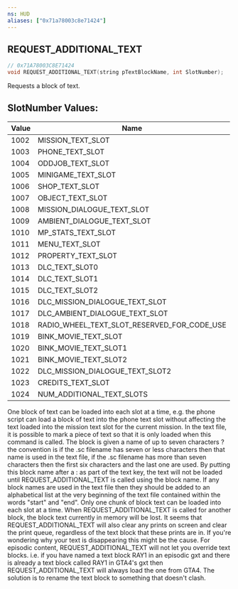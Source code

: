 ```yaml
---
ns: HUD
aliases: ["0x71a78003c8e71424"]
---
```

## REQUEST_ADDITIONAL_TEXT

```c
// 0x71A78003C8E71424
void REQUEST_ADDITIONAL_TEXT(string pTextBlockName, int SlotNumber);
```

Requests a block of text.

## SlotNumber Values:
| Value | Name |
| --- | --- |
| 1002 | MISSION_TEXT_SLOT |
| 1003 | PHONE_TEXT_SLOT |
| 1004 | ODDJOB_TEXT_SLOT |
| 1005 | MINIGAME_TEXT_SLOT |
| 1006 | SHOP_TEXT_SLOT |
| 1007 | OBJECT_TEXT_SLOT |
| 1008 | MISSION_DIALOGUE_TEXT_SLOT |
| 1009 | AMBIENT_DIALOGUE_TEXT_SLOT |
| 1010 | MP_STATS_TEXT_SLOT |
| 1011 | MENU_TEXT_SLOT |
| 1012 | PROPERTY_TEXT_SLOT |
| 1013 | DLC_TEXT_SLOT0 |
| 1014 | DLC_TEXT_SLOT1 |
| 1015 | DLC_TEXT_SLOT2 |
| 1016 | DLC_MISSION_DIALOGUE_TEXT_SLOT |
| 1017 | DLC_AMBIENT_DIALOGUE_TEXT_SLOT |
| 1018 | RADIO_WHEEL_TEXT_SLOT_RESERVED_FOR_CODE_USE |
| 1019 | BINK_MOVIE_TEXT_SLOT |
| 1020 | BINK_MOVIE_TEXT_SLOT1 |
| 1021 | BINK_MOVIE_TEXT_SLOT2 |
| 1022 | DLC_MISSION_DIALOGUE_TEXT_SLOT2 |
| 1023 | CREDITS_TEXT_SLOT |
| 1024 | NUM_ADDITIONAL_TEXT_SLOTS |


One block of text can be loaded into each slot at a time, e.g. the phone script can load a block of text into the phone text slot without affecting the text loaded into the mission text slot for the current mission. In the text file, it is possible to mark a piece of text so that it is only loaded when this command is called. The block is given a name of up to seven characters ? the convention is if the .sc filename has seven or less characters then that name is used in the text file, if the .sc filename has more than seven characters then the first six characters and the last one are used. By putting this block name after a : as part of the text key, the text will not be loaded until REQUEST_ADDITIONAL_TEXT is called using the block name. If any block names are used in the text file then they should be added to an alphabetical list at the very beginning of the text file contained within the words "start" and "end". Only one chunk of block text can be loaded into each slot at a time. When REQUEST_ADDITIONAL_TEXT is called for another block, the block text currently in memory will be lost. It seems that REQUEST_ADDITIONAL_TEXT will also clear any prints on screen and clear the print queue, regardless of the text block that these prints are in. If you're wondering why your text is disappearing this might be the cause. For episodic content, REQUEST_ADDITIONAL_TEXT will not let you override text blocks. i.e. if you have named a text block RAY1 in an episodic gxt and there is already a text block called RAY1 in GTA4's gxt then REQUEST_ADDITIONAL_TEXT will always load the one from GTA4. The solution is to rename the text block to something that doesn't clash.

